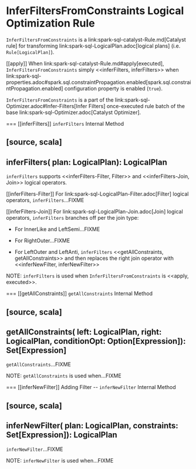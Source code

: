 # InferFiltersFromConstraints Logical Optimization Rule

`InferFiltersFromConstraints` is a link:spark-sql-catalyst-Rule.md[Catalyst rule] for transforming link:spark-sql-LogicalPlan.adoc[logical plans] (i.e. `Rule[LogicalPlan]`).

[[apply]]
When link:spark-sql-catalyst-Rule.md#apply[executed], `InferFiltersFromConstraints` simply <<inferFilters, inferFilters>> when link:spark-sql-properties.adoc#spark.sql.constraintPropagation.enabled[spark.sql.constraintPropagation.enabled] configuration property is enabled (`true`).

`InferFiltersFromConstraints` is a part of the link:spark-sql-Optimizer.adoc#Infer-Filters[Infer Filters] once-executed rule batch of the base link:spark-sql-Optimizer.adoc[Catalyst Optimizer].

=== [[inferFilters]] `inferFilters` Internal Method

[source, scala]
----
inferFilters(
  plan: LogicalPlan): LogicalPlan
----

`inferFilters` supports <<inferFilters-Filter, Filter>> and <<inferFilters-Join, Join>> logical operators.

[[inferFilters-Filter]]
For link:spark-sql-LogicalPlan-Filter.adoc[Filter] logical operators, `inferFilters`...FIXME

[[inferFilters-Join]]
For link:spark-sql-LogicalPlan-Join.adoc[Join] logical operators, `inferFilters` branches off per the join type:

* For InnerLike and LeftSemi...FIXME

* For RightOuter...FIXME

* For LeftOuter and LeftAnti, `inferFilters` <<getAllConstraints, getAllConstraints>> and then replaces the right join operator with <<inferNewFilter, inferNewFilter>>

NOTE: `inferFilters` is used when `InferFiltersFromConstraints` is <<apply, executed>>.

=== [[getAllConstraints]] `getAllConstraints` Internal Method

[source, scala]
----
getAllConstraints(
  left: LogicalPlan,
  right: LogicalPlan,
  conditionOpt: Option[Expression]): Set[Expression]
----

`getAllConstraints`...FIXME

NOTE: `getAllConstraints` is used when...FIXME

=== [[inferNewFilter]] Adding Filter -- `inferNewFilter` Internal Method

[source, scala]
----
inferNewFilter(
  plan: LogicalPlan,
  constraints: Set[Expression]): LogicalPlan
----

`inferNewFilter`...FIXME

NOTE: `inferNewFilter` is used when...FIXME
